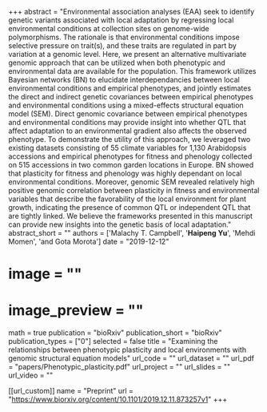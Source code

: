 +++ 
abstract = "Environmental association analyses (EAA) seek to identify genetic variants associated with local adaptation by regressing local environmental conditions at collection sites on genome-wide polymorphisms. The rationale is that environmental conditions impose selective pressure on trait(s), and these traits are regulated in part by variation at a genomic level. Here, we present an alternative multivariate genomic approach that can be utilized when both phenotypic and environmental data are available for the population. This framework utilizes Bayesian networks (BN) to elucidate interdependancies between local environmental conditions and empirical phenotypes, and jointly estimates the direct and indirect genetic covariances between empirical phenotypes and environmental conditions using a mixed-effects structural equation model (SEM). Direct genomic covariance between empirical phenotypes and environmental conditions may provide insight into whether QTL that affect adaptation to an environmental gradient also affects the observed phenotype. To demonstrate the utility of this approach, we leveraged two existing datasets consisting of 55 climate variables for 1,130 Arabidopsis accessions and empirical phenotypes for fitness and phenology collected on 515 accessions in two common garden locations in Europe. BN showed that plasticity for fitness and phenology was highly dependant on local environmental conditions. Moreover, genomic SEM revealed relatively high positive genomic correlation between plasticity in fitness and environmental variables that describe the favorability of the local environment for plant growth, indicating the presence of common QTL or independent QTL that are tightly linked. We believe the frameworks presented in this manuscript can provide new insights into the genetic basis of local adaptation."
abstract_short = ""
authors = ['Malachy T. Campbell', '__Haipeng Yu__', 'Mehdi Momen', 'and Gota Morota']
date = "2019-12-12"
# image = ""
# image_preview = ""
math = true
publication = "bioRxiv"
publication_short = "bioRxiv"
publication_types = ["0"]
selected = false
title = "Examining the relationships between phenotypic plasticity and local environments with genomic structural equation models"
url_code = ""
url_dataset = ""
url_pdf = "papers/Phenotypic_plasticity.pdf"
url_project = ""
url_slides = ""
url_video = ""

[[url_custom]]
name = "Preprint"
url = "https://www.biorxiv.org/content/10.1101/2019.12.11.873257v1"
+++
